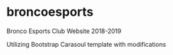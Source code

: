 # broncoesports
Bronco Esports Club Website 2018-2019


Utilizing Bootstrap Carasoul template with modifications 

